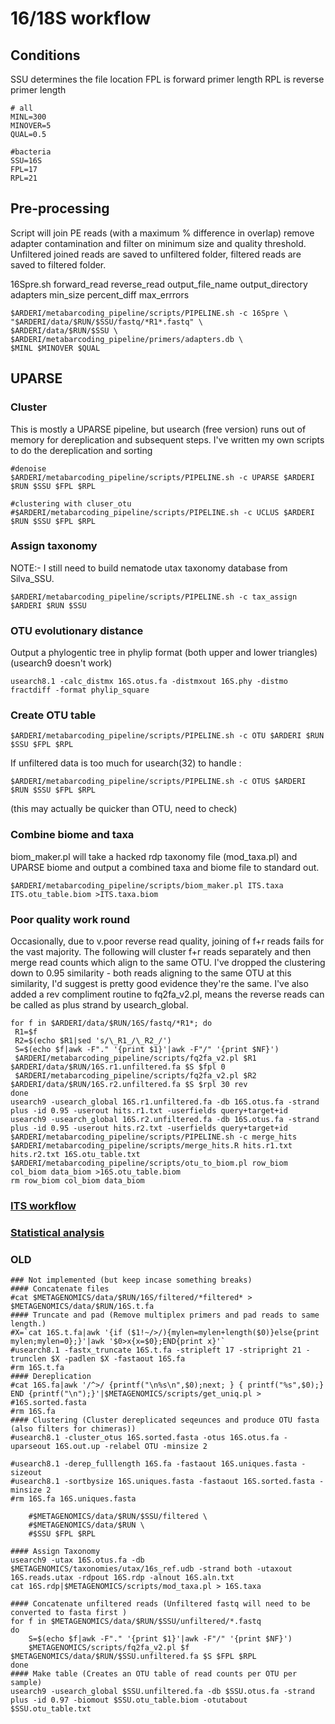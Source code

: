 # 16/18S workflow

## Conditions
SSU determines the file location
FPL is forward primer length
RPL is reverse primer length

```shell
# all
MINL=300
MINOVER=5
QUAL=0.5

#bacteria
SSU=16S
FPL=17
RPL=21
```

## Pre-processing
Script will join PE reads (with a maximum % difference in overlap) remove adapter contamination and filter on minimum size and quality threshold.
Unfiltered joined reads are saved to unfiltered folder, filtered reads are saved to filtered folder.

16Spre.sh forward_read reverse_read output_file_name output_directory adapters min_size percent_diff max_errrors 

```shell
$ARDERI/metabarcoding_pipeline/scripts/PIPELINE.sh -c 16Spre \
"$ARDERI/data/$RUN/$SSU/fastq/*R1*.fastq" \
$ARDERI/data/$RUN/$SSU \
$ARDERI/metabarcoding_pipeline/primers/adapters.db \
$MINL $MINOVER $QUAL
```
## UPARSE

### Cluster 
This is mostly a UPARSE pipeline, but usearch (free version) runs out of memory for dereplication and subsequent steps. I've written my own scripts to do the dereplication and sorting 

```shell
#denoise
$ARDERI/metabarcoding_pipeline/scripts/PIPELINE.sh -c UPARSE $ARDERI $RUN $SSU $FPL $RPL

#clustering with cluser_otu
#$ARDERI/metabarcoding_pipeline/scripts/PIPELINE.sh -c UCLUS $ARDERI $RUN $SSU $FPL $RPL
```

### Assign taxonomy
NOTE:- I still need to build nematode utax taxonomy database from Silva_SSU.

```shell
$ARDERI/metabarcoding_pipeline/scripts/PIPELINE.sh -c tax_assign $ARDERI $RUN $SSU 
```

### OTU evolutionary distance

Output a phylogentic tree in phylip format (both upper and lower triangles)
(usearch9 doesn't work)
```shell
usearch8.1 -calc_distmx 16S.otus.fa -distmxout 16S.phy -distmo fractdiff -format phylip_square
```

### Create OTU table 

```shell
$ARDERI/metabarcoding_pipeline/scripts/PIPELINE.sh -c OTU $ARDERI $RUN $SSU $FPL $RPL
```

If unfiltered data is too much for usearch(32) to handle :

```shell
$ARDERI/metabarcoding_pipeline/scripts/PIPELINE.sh -c OTUS $ARDERI $RUN $SSU $FPL $RPL
```
(this may actually be quicker than OTU, need to check)

### Combine biome and taxa

biom_maker.pl will take a hacked rdp taxonomy file (mod_taxa.pl) and UPARSE biome and output a combined taxa and biome file to standard out.

```shell
$ARDERI/metabarcoding_pipeline/scripts/biom_maker.pl ITS.taxa ITS.otu_table.biom >ITS.taxa.biom
```

### Poor quality work round

Occasionally, due to v.poor reverse read quality, joining of f+r reads fails for the vast majority. The following will cluster f+r reads separately and then merge read counts which align to the same OTU. I've dropped the clustering down to 0.95 similarity - both reads aligning to the same OTU at this similarity, I'd suggest is pretty good evidence they're the same. 
I've also added a rev compliment routine to fq2fa_v2.pl, means the reverse reads can be called as plus strand by usearch_global.

```shell
for f in $ARDERI/data/$RUN/16S/fastq/*R1*; do
 R1=$f
 R2=$(echo $R1|sed 's/\_R1_/\_R2_/')
 S=$(echo $f|awk -F"." '{print $1}'|awk -F"/" '{print $NF}')
 $ARDERI/metabarcoding_pipeline/scripts/fq2fa_v2.pl $R1 $ARDERI/data/$RUN/16S.r1.unfiltered.fa $S $fpl 0
 $ARDERI/metabarcoding_pipeline/scripts/fq2fa_v2.pl $R2 $ARDERI/data/$RUN/16S.r2.unfiltered.fa $S $rpl 30 rev
done
usearch9 -usearch_global 16S.r1.unfiltered.fa -db 16S.otus.fa -strand plus -id 0.95 -userout hits.r1.txt -userfields query+target+id
usearch9 -usearch_global 16S.r2.unfiltered.fa -db 16S.otus.fa -strand plus -id 0.95 -userout hits.r2.txt -userfields query+target+id
$ARDERI/metabarcoding_pipeline/scripts/PIPELINE.sh -c merge_hits $ARDERI/metabarcoding_pipeline/scripts/merge_hits.R hits.r1.txt hits.r2.txt 16S.otu_table.txt
$ARDERI/metabarcoding_pipeline/scripts/otu_to_biom.pl row_biom col_biom data_biom >16S.otu_table.biom
rm row_biom col_biom data_biom
```


### [ITS workflow](../master//ITS%20workflow.md)
### [Statistical analysis](../master/statistical%20analysis.md)



### OLD
```
### Not implemented (but keep incase something breaks)
#### Concatenate files
#cat $METAGENOMICS/data/$RUN/16S/filtered/*filtered* > $METAGENOMICS/data/$RUN/16S.t.fa
#### Truncate and pad (Remove multiplex primers and pad reads to same length.)
#X=`cat 16S.t.fa|awk '{if ($1!~/>/){mylen=mylen+length($0)}else{print mylen;mylen=0};}'|awk '$0>x{x=$0};END{print x}'`
#usearch8.1 -fastx_truncate 16S.t.fa -stripleft 17 -stripright 21 -trunclen $X -padlen $X -fastaout 16S.fa
#rm 16S.t.fa
#### Dereplication
#cat 16S.fa|awk '/^>/ {printf("\n%s\n",$0);next; } { printf("%s",$0);}  END {printf("\n");}'|$METAGENOMICS/scripts/get_uniq.pl > #16S.sorted.fasta 
#rm 16S.fa
#### Clustering (Cluster dereplicated seqeunces and produce OTU fasta (also filters for chimeras))
#usearch8.1 -cluster_otus 16S.sorted.fasta -otus 16S.otus.fa -uparseout 16S.out.up -relabel OTU -minsize 2

#usearch8.1 -derep_fulllength 16S.fa -fastaout 16S.uniques.fasta -sizeout 
#usearch8.1 -sortbysize 16S.uniques.fasta -fastaout 16S.sorted.fasta -minsize 2
#rm 16S.fa 16S.uniques.fasta

 	#$METAGENOMICS/data/$RUN/$SSU/filtered \
	#$METAGENOMICS/data/$RUN \
	#$SSU $FPL $RPL

#### Assign Taxonomy
usearch9 -utax 16S.otus.fa -db $METAGENOMICS/taxonomies/utax/16s_ref.udb -strand both -utaxout 16S.reads.utax -rdpout 16S.rdp -alnout 16S.aln.txt
cat 16S.rdp|$METAGENOMICS/scripts/mod_taxa.pl > 16S.taxa

#### Concatenate unfiltered reads (Unfiltered fastq will need to be converted to fasta first )
for f in $METAGENOMICS/data/$RUN/$SSU/unfiltered/*.fastq
do
	S=$(echo $f|awk -F"." '{print $1}'|awk -F"/" '{print $NF}')
	$METAGENOMICS/scripts/fq2fa_v2.pl $f $METAGENOMICS/data/$RUN/$SSU.unfiltered.fa $S $FPL $RPL
done
#### Make table (Creates an OTU table of read counts per OTU per sample)
usearch9 -usearch_global $SSU.unfiltered.fa -db $SSU.otus.fa -strand plus -id 0.97 -biomout $SSU.otu_table.biom -otutabout $SSU.otu_table.txt
```

